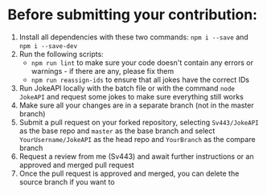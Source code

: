 # Before submitting your contribution:
1. Install all dependencies with these two commands: `npm i --save` and `npm i --save-dev`
2. Run the following scripts:
    - `npm run lint` to make sure your code doesn't contain any errors or warnings - if there are any, please fix them
    - `npm run reassign-ids` to ensure that all jokes have the correct IDs
3. Run JokeAPI locally with the batch file or with the command `node JokeAPI` and request some jokes to make sure everything still works
4. Make sure all your changes are in a separate branch (not in the master branch)
5. Submit a pull request on your forked repository, selecting `Sv443/JokeAPI` as the base repo and `master` as the base branch and select `YourUsername/JokeAPI` as the head repo and `YourBranch` as the compare branch
6. Request a review from me (Sv443) and await further instructions or an approved and merged pull request
7. Once the pull request is approved and merged, you can delete the source branch if you want to